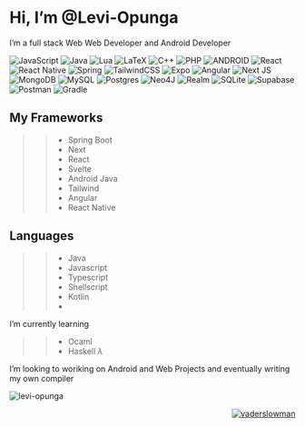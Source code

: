 # Hi, I’m @Levi-Opunga

I’m a full stack Web Web Developer and Android Developer

![JavaScript](https://img.shields.io/badge/javascript-%23323330.svg?style=flat&logo=javascript&logoColor=%23F7DF1E) ![Java](https://img.shields.io/badge/java-%23ED8B00.svg?style=flat&logo=java&logoColor=white) ![Lua](https://img.shields.io/badge/lua-%232C2D72.svg?style=flat&logo=lua&logoColor=white) ![LaTeX](https://img.shields.io/badge/latex-%23008080.svg?style=flat&logo=latex&logoColor=white) ![C++](https://img.shields.io/badge/c++-%2300599C.svg?style=flat&logo=c%2B%2B&logoColor=white) ![PHP](https://img.shields.io/badge/php-%23777BB4.svg?style=flat&logo=php&logoColor=white) ![ANDROID](https://img.shields.io/badge/android-%2320232a.svg?style=flat&logo=android&logoColor=%a4c639) ![React](https://img.shields.io/badge/react-%2320232a.svg?style=flat&logo=react&logoColor=%2361DAFB) ![React Native](https://img.shields.io/badge/react_native-%2320232a.svg?style=flat&logo=react&logoColor=%2361DAFB) ![Spring](https://img.shields.io/badge/spring-%236DB33F.svg?style=flat&logo=spring&logoColor=white) ![TailwindCSS](https://img.shields.io/badge/tailwindcss-%2338B2AC.svg?style=flat&logo=tailwind-css&logoColor=white) ![Expo](https://img.shields.io/badge/expo-1C1E24?style=flat&logo=expo&logoColor=#D04A37) ![Angular](https://img.shields.io/badge/angular-%23DD0031.svg?style=flat&logo=angular&logoColor=white) ![Next JS](https://img.shields.io/badge/Next-black?style=flat&logo=next.js&logoColor=white) ![MongoDB](https://img.shields.io/badge/MongoDB-%234ea94b.svg?style=flat&logo=mongodb&logoColor=white) ![MySQL](https://img.shields.io/badge/mysql-%2300f.svg?style=flat&logo=mysql&logoColor=white) ![Postgres](https://img.shields.io/badge/postgres-%23316192.svg?style=flat&logo=postgresql&logoColor=white)    ![Neo4J](https://img.shields.io/badge/Neo4j-008CC1?style=flat&logo=neo4j&logoColor=white) ![Realm](https://img.shields.io/badge/Realm-39477F?style=flat&logo=realm&logoColor=white) ![SQLite](https://img.shields.io/badge/sqlite-%2307405e.svg?style=flat&logo=sqlite&logoColor=white)    ![Supabase](https://img.shields.io/badge/Supabase-3ECF8E?style=flat&logo=supabase&logoColor=white) ![Postman](https://img.shields.io/badge/Postman-FF6C37?style=flat&logo=postman&logoColor=white) ![Gradle](https://img.shields.io/badge/Gradle-02303A.svg?style=flat&logo=Gradle&logoColor=white)

## My Frameworks

> > - Spring Boot
>> - Next
>> - React
>> - Svelte
>> - Android Java
>> - Tailwind
>> - Angular
>> - React Native
>>

## Languages

> > - Java
>> - Javascript
>> - Typescript
>> - Shellscript
>> - Kotlin
>> - 
I’m currently learning
> > - Ocaml
>> - Haskell $\lambda$

I’m looking to woriking on Android and Web Projects and eventually writing my own compiler

<div><img align="left" src="https://github-readme-stats.vercel.app/api/top-langs?username=levi-opunga&show_icons=true&locale=en&layout=compact" alt="levi-opunga" /></div>

<br>
<p align="right"> <a href="https://twitter.com/vaderslowman" target="blank"><img src="https://img.shields.io/twitter/follow/vaderslowman?logo=twitter&style=for-the-badge" alt="vaderslowman" /></a> </p>

